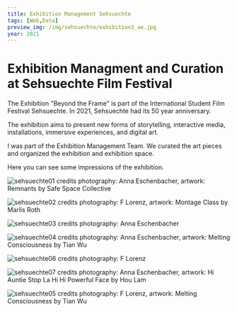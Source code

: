 ```yaml
---
title: Exhibition Management Sehsuechte
tags: [Web,Data]
preview_img: /img/sehsuechte/exhibition3_ae.jpg
year: 2021
---
```


# Exhibition Managment and Curation at Sehsuechte Film Festival

The Exhibition "Beyond the Frame" is part of the International Student Film Festival Sehsuechte. In 2021, Sehsuechte had its 50 year anniversary.

The exhibition aims to present new forms of storytelling, interactive media, installations, immersive experiences, and digital art.

I was part of the Exhibition Management Team. We curated the art pieces and organized the exhibition and exhibition space.

Here you can see some impressions of the exhibition.

![sehsuechte01](/img/sehsuechte/exhibition1_ae.jpg)
credits photography: Anna Eschenbacher, artwork: Remnants by Safe Space Collective

![sehsuechte02](/img/sehsuechte/exhibition2_fl.jpg)
credits photography: F Lorenz, artwork: Montage Class by Marlis Roth

![sehsuechte03](/img/sehsuechte/exhibition3_ae.jpg)
credits photography: Anna Eschenbacher

![sehsuechte04](/img/sehsuechte/exhibition4_ae.jpg)
credits photography: Anna Eschenbacher, artwork: Melting Consciousness by Tian Wu

![sehsuechte06](/img/sehsuechte/exhibition6_fl.jpg)
credits photography: F Lorenz

![sehsuechte07](/img/sehsuechte/exhibition7_ae.jpg)
credits photography: Anna Eschenbacher, artwork: Hi Auntie Stop La Hi Hi Powerful Face by Hou Lam

![sehsuechte05](/img/sehsuechte/exhibition5_fl.jpg)
credits photography: F Lorenz, artwork: Melting Consciousness by Tian Wu